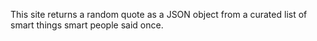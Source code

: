 This site returns a random quote as a JSON object from a curated list of smart things smart people said once.